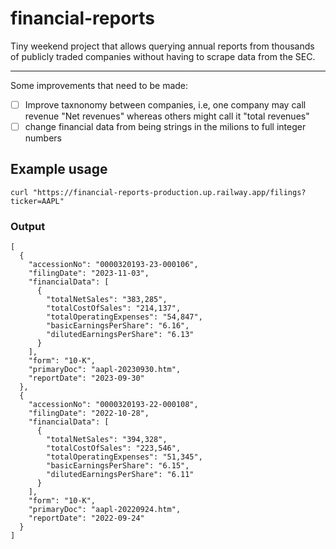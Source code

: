 # financial-reports

Tiny weekend project that allows querying annual reports from thousands of publicly traded companies without having to scrape data from the SEC.

___

Some improvements that need to be made:

- [ ] Improve taxnonomy between companies, i.e, one company may call revenue "Net revenues" whereas others might call it "total revenues"
- [ ] change financial data from being strings in the milions to full integer numbers

## Example usage

```
curl "https://financial-reports-production.up.railway.app/filings?ticker=AAPL"
```

### Output
```
[
  {
    "accessionNo": "0000320193-23-000106",
    "filingDate": "2023-11-03",
    "financialData": [
      {
        "totalNetSales": "383,285",
        "totalCostOfSales": "214,137",
        "totalOperatingExpenses": "54,847",
        "basicEarningsPerShare": "6.16",
        "dilutedEarningsPerShare": "6.13"
      }
    ],
    "form": "10-K",
    "primaryDoc": "aapl-20230930.htm",
    "reportDate": "2023-09-30"
  },
  {
    "accessionNo": "0000320193-22-000108",
    "filingDate": "2022-10-28",
    "financialData": [
      {
        "totalNetSales": "394,328",
        "totalCostOfSales": "223,546",
        "totalOperatingExpenses": "51,345",
        "basicEarningsPerShare": "6.15",
        "dilutedEarningsPerShare": "6.11"
      }
    ],
    "form": "10-K",
    "primaryDoc": "aapl-20220924.htm",
    "reportDate": "2022-09-24"
  }
]
```

